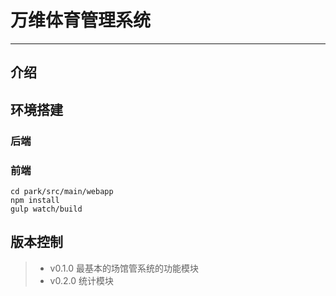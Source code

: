 # 万维体育管理系统

------

## 介绍

## 环境搭建

### 后端

### 前端
    cd park/src/main/webapp
    npm install
    gulp watch/build
    
## 版本控制
    
> * v0.1.0 最基本的场馆管系统的功能模块
> * v0.2.0 统计模块
